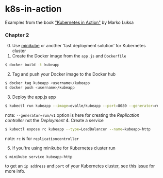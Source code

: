 # k8s-in-action
Examples from the book ["Kubernetes in Action"](https://www.manning.com/books/kubernetes-in-action) by Marko Luksa

### Chapter 2 
0. Use [minikube](https://github.com/kubernetes/minikube) or another 'fast deployment solution' for Kubernetes cluster
1. Create the Docker image from the `app.js` and `Dockerfile`
``` bash
$ docker build -t kubeapp
```
2. Tag and push your Docker image to the Docker hub
``` bash 
$ docker tag kubeapp <username>/kubeapp
$ docker push <username>/kubeapp
```
3. Deploy the app.js app 
``` bash
$ kubectl run kubeapp --image=evalle/kubeapp --port=8080 --generator=run/v1
```
note: `--generator=run/v1` option is here for creating the *Replication controller* not the *Deployment*
4. Create a service
``` bash
$ kubectl expose rc kubeapp --type=LoadBalancer --name=kubeapp-http
```
note: `rc` is for `replicationcontroller`

5.  If you'tre using minikube for Kubernetes cluster run
``` bash
$ minikube service kubeapp-http
```
to get an `ip address` and `port` of your Kubernetes cluster, see this [issue](https://github.com/kubernetes/minikube/issues/384) for more info.  



